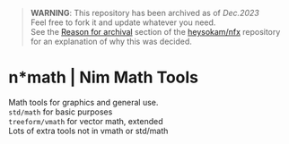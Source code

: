 > **WARNING**: This repository has been archived as of _Dec.2023_  
> Feel free to fork it and update whatever you need.  
> See the [Reason for archival](https://github.com/heysokam/nfx?tab=readme-ov-file#why-i-changed-pure-nim-to-be-my-auxiliary-programming-language-instead-of-being-my-primary-focus) section of the [heysokam/nfx](https://github.com/heysokam/nfx) repository for an explanation of why this was decided.

# n*math | Nim Math Tools
Math tools for graphics and general use.  
`std/math`       for basic purposes  
`treeform/vmath` for vector math, extended  
Lots of extra tools not in vmath or std/math  
